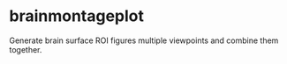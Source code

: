# brainmontageplot

Generate brain surface ROI figures multiple viewpoints and combine them together.
